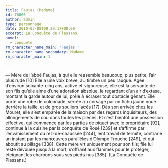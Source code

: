 ```yaml
---
title: Faujas (Madame)
id: 76866
author: admin
type: personnage
date: 2010-03-08T08:29:17+00:00
excerpt: La Conquête de Plassans
novel:
  - conquete
rm_character_name_main: 'Faujas '
rm_character_name_secondary: Madame
rm_character_main: 1

---
```

— Mère de l&rsquo;abbé Faujas, à qui elle ressemble beaucoup, plus petite, l&rsquo;air plus rude [10] Elle a une voix brève, au timbre un peu rauque. Agée d&rsquo;environ soixante-cinq ans, active et vigoureuse, elle est la servante de son fils qu&rsquo;elle aime d&rsquo;une adoration absolue, le regardant d&rsquo;un air d&rsquo;extase, montant la garde autour de lui, prêle à écraser tout obstacle gênant. Elle porte une robe de colonnade, serrée au corsage par un fichu jaune noué derrière la taille, et de gros souliers lacés [17]. Dès son arrivée chez les Mouret, elle s&rsquo;est emparée de la maison par des regards inquisiteurs, des allongements de cou dans toutes les pièces. Et c&rsquo;est bientôt une possession effective, qui commence par les parties de piquet avec le propriétaire [92], continue à la cuisine par la conquête de Rosé [239] et s&rsquo;affirme par l&rsquo;envahissement du rez-de-chaussée [244], lent travail de termite, contrarié un instant par les manœuvres parallèles d&rsquo;Olympe Trouche [249], et qui aboutit au pillage [338]. Cette mère vit uniquement pour son fils; file lui reste dévouée jusqu&rsquo;à la mort, s&rsquo;offrant aux flammes pour le protéger, éteignant les charbons sous ses pieds nus [385]. (La Conquête de Plassans.)